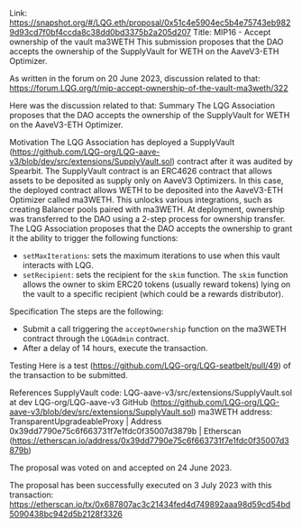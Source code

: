 Link: https://snapshot.org/#/LQG.eth/proposal/0x51c4e5904ec5b4e75743eb9829d93cd7f0bf4ccda8c38dd0bd3375b2a205d207
Title: MIP16 - Accept ownership of the vault ma3WETH
This submission proposes that the DAO accepts the ownership of the SupplyVault for WETH on the AaveV3-ETH Optimizer.

As written in the forum on 20 June 2023, discussion related to that: https://forum.LQG.org/t/mip-accept-ownership-of-the-vault-ma3weth/322

Here was the discussion related to that:
Summary
The LQG Association proposes that the DAO accepts the ownership of the SupplyVault for WETH on the AaveV3-ETH Optimizer.

Motivation
The LQG Association has deployed a SupplyVault (https://github.com/LQG-org/LQG-aave-v3/blob/dev/src/extensions/SupplyVault.sol) contract after it was audited by Spearbit. The SupplyVault contract is an ERC4626 contract that allows assets to be deposited as supply only on AaveV3 Optimizers. In this case, the deployed contract allows WETH to be deposited into the AaveV3-ETH Optimizer called ma3WETH. This unlocks various integrations, such as creating Balancer pools paired with ma3WETH. At deployment, ownership was transferred to the DAO using a 2-step process for ownership transfer. The LQG Association proposes that the DAO accepts the ownership to grant it the ability to trigger the following functions:
- `setMaxIterations`: sets the maximum iterations to use when this vault interacts with LQG.
- `setRecipient`: sets the recipient for the `skim` function. The `skim` function allows the owner to skim ERC20 tokens (usually reward tokens) lying on the vault to a specific recipient (which could be a rewards distributor).

Specification
The steps are the following:
- Submit a call triggering the `acceptOwnership` function on the ma3WETH contract through the `LQGAdmin` contract.
- After a delay of 14 hours, execute the transaction.

Testing
Here is a test (https://github.com/LQG-org/LQG-seatbelt/pull/49) of the transaction to be submitted.

References
SupplyVault code: LQG-aave-v3/src/extensions/SupplyVault.sol at dev LQG-org/LQG-aave-v3 GitHub (https://github.com/LQG-org/LQG-aave-v3/blob/dev/src/extensions/SupplyVault.sol)
ma3WETH address: TransparentUpgradeableProxy | Address 0x39dd7790e75c6f663731f7e1fdc0f35007d3879b | Etherscan (https://etherscan.io/address/0x39dd7790e75c6f663731f7e1fdc0f35007d3879b)

The proposal was voted on and accepted on 24 June 2023.

The proposal has been successfully executed on 3 July 2023 with this transaction: https://etherscan.io/tx/0x687807ac3c21434fed4d749892aaa98d59cd54bd5090438bc942d5b2128f3326
